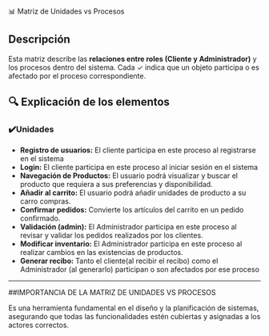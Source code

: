  📊 Matriz de Unidades vs Procesos
## Descripción

Esta matriz describe las **relaciones entre roles (Cliente y Administrador)** y los procesos dentro del sistema.
Cada ✓ indica que un objeto participa o es afectado por el proceso correspondiente.


## 🔍 Explicación de los elementos

### ✔️Unidades

- **Registro de usuarios:** El cliente participa en este proceso al registrarse en el sistema
- **Login:** El cliente participa en este proceso al iniciar sesión en el sistema
- **Navegación de Productos:** El usuario podrá visualizar y buscar el producto que requiera a sus preferencias y disponibilidad.
- **Añadir al carrito:** El usuario podrá añadir unidades de producto a su carro compras.
- **Confirmar pedidos:** Convierte los artículos del carrito en un pedido confirmado.
- **Validación (admin):** El Administrador participa en este proceso al revisar y validar los pedidos realizados por los clientes.
- **Modificar inventario:** El Administrador participa en este proceso al realizar cambios en las existencias de productos.
- **Generar recibo:** Tanto el cliente(al recibir el recibo) como el Administrador (al generarlo) participan o son afectados por ese proceso

----

##IMPORTANCIA DE LA MATRIZ DE UNIDADES VS PROCESOS

Es una herramienta fundamental en el diseño y la planificación de sistemas, asegurando que todas las funcionalidades estén cubiertas y asignadas a los actores correctos.

